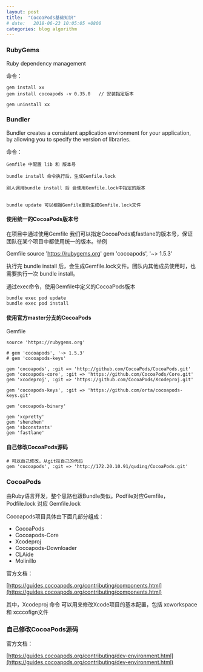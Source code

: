 ```yaml
---
layout: post
title:  "CocoaPods基础知识"
# date:   2018-06-23 10:05:05 +0800
categories: blog algorithm
---
```


### RubyGems  

Ruby dependency management

命令：

    gem install xx
    gem install cocoapods -v 0.35.0   // 安装指定版本

    gem uninstall xx




### Bundler

Bundler creates a consistent application environment for your application, by 
allowing you to specify the version of libraries.

命令：

    Gemfile 中配置 lib 和 版本号

    bundle install 命令执行后，生成Gemfile.lock

    别人调用bundle install 后 会使用Gemfile.lock中指定的版本


    bundle update 可以根据Gemfile重新生成Gemfile.lock文件

#### 使用统一的CocoaPods版本号

在项目中通过使用Gemfile 我们可以指定CocoaPods或fastlane的版本号，保证团队在某个项目中都使用统一的版本。举例

Gemfile
    source 'https://rubygems.org'
    gem 'cocoapods', '~> 1.5.3'

执行完 bundle install 后，会生成Gemfile.lock文件。团队内其他成员使用时，也需要执行一次 bundle install。

通过exec命令，使用Gemfile中定义的CocoaPods版本

    bundle exec pod update 
    bundle exec pod install

#### 使用官方master分支的CocoaPods

Gemfile

    source 'https://rubygems.org'

    # gem 'cocoapods', '~> 1.5.3'
    # gem 'cocoapods-keys'

    gem 'cocoapods', :git => 'http://github.com/CocoaPods/CocoaPods.git'
    gem 'cocoapods-core', :git => 'https://github.com/CocoaPods/Core.git'
    gem 'xcodeproj', :git => 'https://github.com/CocoaPods/Xcodeproj.git'

    gem 'cocoapods-keys', :git => 'https://github.com/orta/cocoapods-keys.git'

    gem 'cocoapods-binary'

    gem 'xcpretty'
    gem 'shenzhen'
    gem 'sbconstants'
    gem 'fastlane'

#### 自己修改CocoaPods源码
    # 可以自己修改，从git拉自己的代码
    gem 'cocoapods', :git => 'http://172.20.10.91/quding/CocoaPods.git'

### CocoaPods

由Ruby语言开发，整个思路也跟Bundle类似。Podfile对应Gemfile，Podfile.lock 对应 Gemfile.lock

Cocoapods项目具体由下面几部分组成：
- CocoaPods
- Cocoapods-Core
- Xcodeproj 
- Cocoapods-Downloader
- CLAide
- Molinillo

官方文档：

[https://guides.cocoapods.org/contributing/components.html](https://guides.cocoapods.org/contributing/components.html)

其中，Xcodeproj 命令 可以用来修改Xcode项目的基本配置，包括 xcworkspace 和 xcccofign文件

### 自己修改CocoaPods源码

官方文档：

[https://guides.cocoapods.org/contributing/dev-environment.html](https://guides.cocoapods.org/contributing/dev-environment.html)



